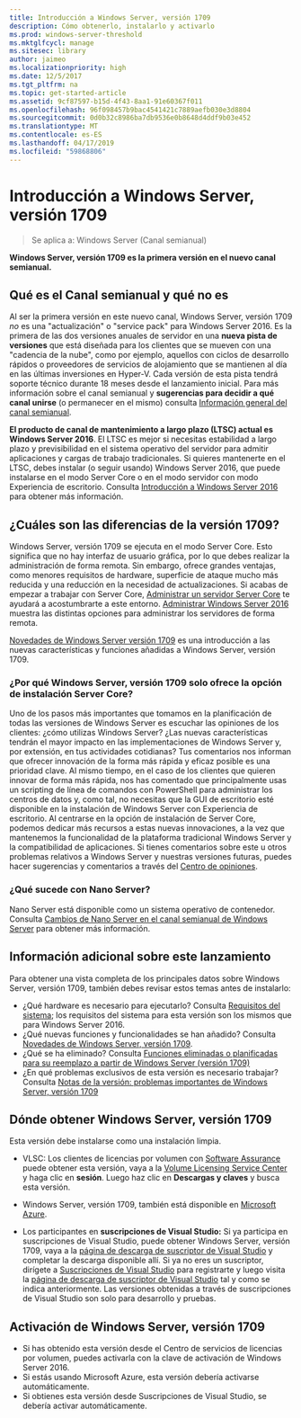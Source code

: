 ```yaml
---
title: Introducción a Windows Server, versión 1709
description: Cómo obtenerlo, instalarlo y activarlo
ms.prod: windows-server-threshold
ms.mktglfcycl: manage
ms.sitesec: library
author: jaimeo
ms.localizationpriority: high
ms.date: 12/5/2017
ms.tgt_pltfrm: na
ms.topic: get-started-article
ms.assetid: 9cf87597-b15d-4f43-8aa1-91e60367f011
ms.openlocfilehash: 96f098457b9bac4541421c7889aefb030e3d8804
ms.sourcegitcommit: 0d0b32c8986ba7db9536e0b8648d4ddf9b03e452
ms.translationtype: MT
ms.contentlocale: es-ES
ms.lasthandoff: 04/17/2019
ms.locfileid: "59868806"
---
```

# <a name="introducing-windows-server-version-1709"></a>Introducción a Windows Server, versión 1709

>Se aplica a: Windows Server (Canal semianual)

**Windows Server, versión 1709 es la primera versión en el nuevo canal semianual.** 

## <a name="what-the-semi-annual-channel-is--and-isnt"></a>Qué es el Canal semianual y qué no es
Al ser la primera versión en este nuevo canal, Windows Server, versión 1709 *no* es una "actualización" o "service pack" para Windows Server 2016. Es la primera de las dos versiones anuales de servidor en una **nueva pista de versiones** que está diseñada para los clientes que se mueven con una "cadencia de la nube", como por ejemplo, aquellos con ciclos de desarrollo rápidos o proveedores de servicios de alojamiento que se mantienen al día en las últimas inversiones en Hyper-V. Cada versión de esta pista tendrá soporte técnico durante 18 meses desde el lanzamiento inicial. Para más información sobre el canal semianual y **sugerencias para decidir a qué canal unirse** (o permanecer en el mismo) consulta [Información general del canal semianual](semi-annual-channel-overview.md).


**El producto de canal de mantenimiento a largo plazo (LTSC) actual es Windows Server 2016**. El LTSC es mejor si necesitas estabilidad a largo plazo y previsibilidad en el sistema operativo del servidor para admitir aplicaciones y cargas de trabajo tradicionales. Si quieres mantenerte en el LTSC, debes instalar (o seguir usando) Windows Server 2016, que puede instalarse en el modo Server Core o en el modo servidor con modo Experiencia de escritorio. Consulta [Introducción a Windows Server 2016](https://docs.microsoft.com/windows-server/get-started/server-basics) para obtener más información.


## <a name="whats-different-about-1709"></a>¿Cuáles son las diferencias de la versión 1709?

Windows Server, versión 1709 se ejecuta en el modo Server Core. Esto significa que no hay interfaz de usuario gráfica, por lo que debes realizar la administración de forma remota. Sin embargo, ofrece grandes ventajas, como menores requisitos de hardware, superficie de ataque mucho más reducida y una reducción en la necesidad de actualizaciones. Si acabas de empezar a trabajar con Server Core, [Administrar un servidor Server Core](../administration/server-core/server-core-manage.md) te ayudará a acostumbrarte a este entorno. [Administrar Windows Server 2016](../administration/manage-windows-server.md) muestra las distintas opciones para administrar los servidores de forma remota.

[Novedades de Windows Server versión 1709](whats-new-in-windows-server-1709.md) es una introducción a las nuevas características y funciones añadidas a Windows Server, versión 1709.

### <a name="why-does-windows-server-version-1709-offer-only-the-server-core-installation-option"></a>¿Por qué Windows Server, versión 1709 solo ofrece la opción de instalación Server Core?
Uno de los pasos más importantes que tomamos en la planificación de todas las versiones de Windows Server es escuchar las opiniones de los clientes: ¿cómo utilizas Windows Server? ¿Las nuevas características tendrán el mayor impacto en las implementaciones de Windows Server y, por extensión, en tus actividades cotidianas? Tus comentarios nos informan que ofrecer innovación de la forma más rápida y eficaz posible es una prioridad clave. Al mismo tiempo, en el caso de los clientes que quieren innovar de forma más rápida, nos has comentado que principalmente usas un scripting de línea de comandos con PowerShell para administrar los centros de datos y, como tal, no necesitas que la GUI de escritorio esté disponible en la instalación de Windows Server con Experiencia de escritorio. Al centrarse en la opción de instalación de Server Core, podemos dedicar más recursos a estas nuevas innovaciones, a la vez que mantenemos la funcionalidad de la plataforma tradicional Windows Server y la compatibilidad de aplicaciones. Si tienes comentarios sobre este u otros problemas relativos a Windows Server y nuestras versiones futuras, puedes hacer sugerencias y comentarios a través del [Centro de opiniones](https://support.microsoft.com/help/4021566/windows-10-send-feedback-to-microsoft-with-feedback-hub-app).


### <a name="what-about-nano-server"></a>¿Qué sucede con Nano Server?
Nano Server está disponible como un sistema operativo de contenedor. Consulta [Cambios de Nano Server en el canal semianual de Windows Server](nano-in-semi-annual-channel.md) para obtener más información.

## <a name="additional-information-about-this-release"></a>Información adicional sobre este lanzamiento
Para obtener una vista completa de los principales datos sobre Windows Server, versión 1709, también debes revisar estos temas antes de instalarlo:

- ¿Qué hardware es necesario para ejecutarlo? Consulta [Requisitos del sistema](system-requirements.md); los requisitos del sistema para esta versión son los mismos que para Windows Server 2016.
- ¿Qué nuevas funciones y funcionalidades se han añadido? Consulta [Novedades de Windows Server, versión 1709](whats-new-in-windows-server-1709.md).
- ¿Qué se ha eliminado? Consulta [Funciones eliminadas o planificadas para su reemplazo a partir de Windows Server (versión 1709)](Removed-Features-1709.md)
- ¿En qué problemas exclusivos de esta versión es necesario trabajar? Consulta [Notas de la versión: problemas importantes de Windows Server, versión 1709](server-1709-relnotes.md)


## <a name="where-to-obtain-windows-server-version-1709"></a>Dónde obtener Windows Server, versión 1709

Esta versión debe instalarse como una instalación limpia.

- VLSC: Los clientes de licencias por volumen con [Software Assurance](https://www.microsoft.com/en-us/licensing/licensing-programs/software-assurance-default.aspx) puede obtener esta versión, vaya a la [Volume Licensing Service Center](https://www.microsoft.com/Licensing/servicecenter/default.aspx) y haga clic en **sesión**. Luego haz clic en **Descargas y claves** y busca esta versión. 

- Windows Server, versión 1709, también está disponible en  [Microsoft Azure](https://azuremarketplace.microsoft.com/en-us/marketplace/apps/Microsoft.WindowsServer?tab=Overview).

- Los participantes en **suscripciones de Visual Studio:** Si ya participa en suscripciones de Visual Studio, puede obtener Windows Server, versión 1709, vaya a la [página de descarga de suscriptor de Visual Studio](https://my.visualstudio.com/downloads?pid=2347) y completar la descarga disponible allí. Si ya no eres un suscriptor, dirígete a [Suscripciones de Visual Studio](https://www.visualstudio.com/subscriptions/) para registrarte y luego visita la [página de descarga de suscriptor de Visual Studio](https://my.visualstudio.com/downloads?pid=2347) tal y como se indica anteriormente. Las versiones obtenidas a través de suscripciones de Visual Studio son solo para desarrollo y pruebas.




## <a name="activating-windows-server-version-1709"></a>Activación de Windows Server, versión 1709

- Si has obtenido esta versión desde el Centro de servicios de licencias por volumen, puedes activarla con la clave de activación de Windows Server 2016.
- Si estás usando Microsoft Azure, esta versión debería activarse automáticamente.
- Si obtienes esta versión desde Suscripciones de Visual Studio, se debería activar automáticamente.